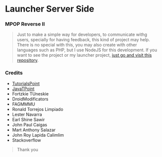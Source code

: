 # Launcher Server Side
### MPOP Reverse II

> Just to make a simple way for developers, to communicate withg users, specially for having feedback, this kind of project may help. There is no special with this, you may also create with other languages such as PHP, but I use NodeJS for this development. If you want to see the project or my launcher project, [just go and visit this repository](https://github.com/RyannKim327/Launcher-App).

### Credits
* [TutorialsPoint](https://www.tutorialspoint.com/android/android_php_mysql.htm)
* [JavaTPoint](https://www.javatpoint.com/expressjs-post#:~:text=js%20POST%20Method,as%20popularly%20as%20GET%20method.)
* Fortzkie TUneskie
* DroidModificators
* FAGMMMU
* Ronald Torrejos Limpiado
* Lester Navarra
* Earl Shine Sawir
* John Paul Caigas
* Mart Anthony Salazar
* John Roy Lapida Calimlim
* Stackoverflow

> Thank you